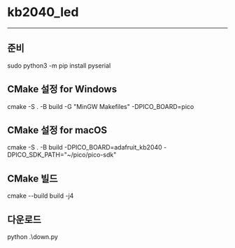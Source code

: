 # kb2040_led
---
## 준비
sudo python3 -m pip install pyserial

## CMake 설정 for Windows 
cmake -S . -B build -G "MinGW Makefiles" -DPICO_BOARD=pico

## CMake 설정 for macOS 
cmake -S . -B build -DPICO_BOARD=adafruit_kb2040 -DPICO_SDK_PATH="~/pico/pico-sdk"

## CMake 빌드
cmake --build build -j4

## 다운로드
python .\down.py
